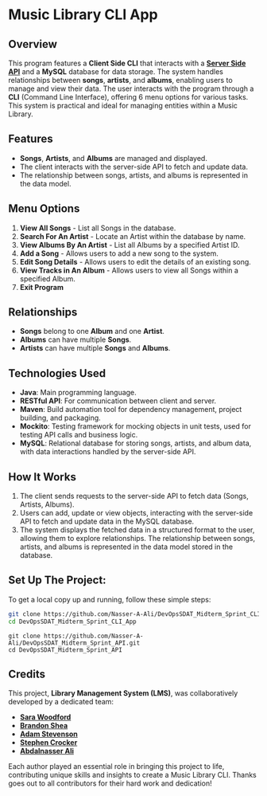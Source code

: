 # Music Library CLI App

## Overview
This program features a **Client Side CLI** that interacts with a **[Server Side API](https://github.com/Nasser-A-Ali/DevOpsSDAT_Midterm_Sprint_API)** and a **MySQL** database for data storage. 
The system handles relationships between **songs**, **artists**, and **albums**, enabling users to manage and view their data. The user interacts with the program through a **CLI** (Command Line Interface), 
offering 6 menu options for various tasks. This system is practical and ideal for managing entities within a Music Library.

## Features
- **Songs**, **Artists**, and **Albums** are managed and displayed.
- The client interacts with the server-side API to fetch and update data.
- The relationship between songs, artists, and albums is represented in the data model.

## Menu Options
1. **View All Songs** - List all Songs in the database.
2. **Search For An Artist** - Locate an Artist within the database by name.
3. **View Albums By An Artist** - List all Albums by a specified Artist ID.
4. **Add a Song** - Allows users to add a new song to the system.
5. **Edit Song Details** - Allows users to edit the details of an existing song.
6. **View Tracks in An Album** - Allows users to view all Songs within a specified Album.
7. **Exit Program**

## Relationships
- **Songs** belong to one **Album** and one **Artist**.
- **Albums** can have multiple **Songs**.
- **Artists** can have multiple **Songs** and **Albums**.

## Technologies Used
- **Java**: Main programming language.
- **RESTful API**: For communication between client and server.
- **Maven**: Build automation tool for dependency management, project building, and packaging.
- **Mockito**: Testing framework for mocking objects in unit tests, used for testing API calls and business logic.
- **MySQL**: Relational database for storing songs, artists, and album data, with data interactions handled by the server-side API.

## How It Works
1. The client sends requests to the server-side API to fetch data (Songs, Artists, Albums).
2. Users can add, update or view objects, interacting with the server-side API to fetch and update data in the MySQL database.
3. The system displays the fetched data in a structured format to the user, allowing them to explore relationships.
   The relationship between songs, artists, and albums is represented in the data model stored in the database.


## Set Up The Project: 
To get a local copy up and running, follow these simple steps:
```bash
git clone https://github.com/Nasser-A-Ali/DevOpsSDAT_Midterm_Sprint_CLI_App.git
cd DevOpsSDAT_Midterm_Sprint_CLI_App
```
```
git clone https://github.com/Nasser-A-Ali/DevOpsSDAT_Midterm_Sprint_API.git
cd DevOpsSDAT_Midterm_Sprint_API
```


## Credits

This project, **Library Management System (LMS)**, was collaboratively developed by a dedicated team:

- **[Sara Woodford](https://github.com/sarwoodford)**
- **[Brandon Shea](https://github.com/BJamesShea)** 
- **[Adam Stevenson](https://github.com/Adam-S988)**
- **[Stephen Crocker](https://github.com/SearchingSteve)**
- **[Abdalnasser Ali](https://github.com/Nasser-A-Ali)** 
  


Each author played an essential role in bringing this project to life, contributing unique skills and insights to create a Music Library CLI. 
Thanks goes out to all contributors for their hard work and dedication!

